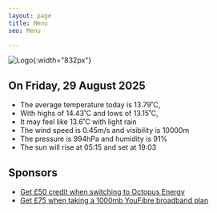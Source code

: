 ```yaml
---
layout: page
title: Menu
seo: Menu

---
```


![Logo](/images/logo.jpg){:width="832px"}

<!-- weather_marker starts -->
## On Friday, 29 August 2025

- The average temperature today is 13.79˚C,
- With highs of 14.43˚C and lows of 13.15˚C,
- It may feel like 13.6˚C with light rain
- The wind speed is 0.45m/s and visibility is 10000m
- The pressure is 994hPa and humidity is 91%
- The sun will rise at 05:15 and set at 19:03

<!-- weather_marker ends -->

## Sponsors

- [Get £50 credit when switching to Octopus Energy](https://bit.ly/3oD1nnS)
- [Get £75 when taking a 1000mb YouFibre broadband plan](https://aklam.io/91zWhU?)
